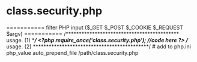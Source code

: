 # class.security.php
=========== filter PHP input  ($_GET $_POST $_COOKIE $_REQUEST $argv) ===========   /******************************************* usage. (1) ********************************************/ &lt;?php require_once('class.security.php');  //code here ?>    /******************************************* usage. (2) ********************************************/ # add to php.ini php_value auto_prepend_file /path/class.security.php
